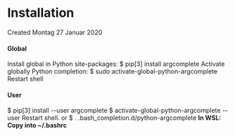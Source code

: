 # Installation
Created Montag 27 Januar 2020

#### Global
Install global in Python site-packages:
$ pip[3] install argcomplete
Activate globally Python completion:
$ sudo activate-global-python-argcomplete
Restart shell

#### User
$ pip[3] install --user argcomplete
$ activate-global-python-argcomplete --user
Restart shell. or 
$ . .bash_completion.d/python-argcomplete
__In WSL: Copy into ~/.bashrc__

